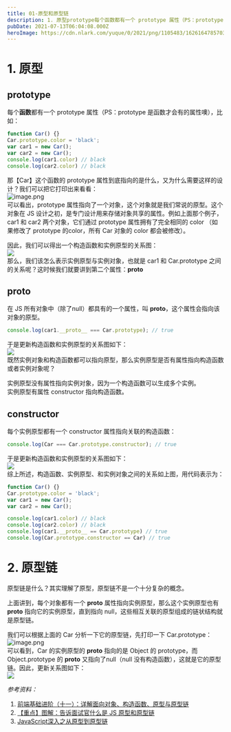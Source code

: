 ```yaml
---
title: 01-原型和原型链
description: 1. 原型prototype每个函数都有一个 prototype 属性（PS：prototype 是函数才会有的属性噢），比如：function Car() {} Car.prototype.color = 'black'; var car1 = new Car(); var car2 = n...
pubDate: 2021-07-13T06:04:08.000Z
heroImage: https://cdn.nlark.com/yuque/0/2021/png/1105483/1626164785703-d16315be-b843-49b7-badd-9c63a75c06ff.png
---
```


# 1. 原型

## prototype
每个**函数**都有一个 prototype 属性（PS：prototype 是函数才会有的属性噢），比如：
```javascript
function Car() {}
Car.prototype.color = 'black';
var car1 = new Car();
var car2 = new Car();
console.log(car1.color) // black
console.log(car2.color) // black
```
那【Car】这个函数的 prototype 属性到底指向的是什么，又为什么需要这样的设计？我们可以把它打印出来看看：<br />![image.png](https://cdn.nlark.com/yuque/0/2021/png/1105483/1626164785703-d16315be-b843-49b7-badd-9c63a75c06ff.png#clientId=ubbf1320e-00b5-4&from=paste&height=98&id=uba003c89&originHeight=98&originWidth=352&originalType=binary&ratio=1&rotation=0&showTitle=false&size=5402&status=done&style=none&taskId=u1926f7d6-6a30-4eeb-926d-a581791ba69&title=&width=352)<br />可以看出，prototype 属性指向了一个对象，这个对象就是我们常说的原型。这个对象在 JS 设计之初，是专门设计用来存储对象共享的属性。例如上面那个例子，car1 和 car2 两个对象，它们通过 prototype 属性拥有了完全相同的 color （如果修改了 prototype 的color，所有 Car 对象的 color 都会被修改）。

因此，我们可以得出一个构造函数和实例原型的关系图：<br />![](https://cdn.nlark.com/yuque/0/2021/jpeg/1105483/1626192707837-9eeb2050-8b96-44c4-9d41-f695caaa1cbc.jpeg)<br />那么，我们该怎么表示实例原型与实例对象，也就是 car1 和 Car.prototype 之间的关系呢？这时候我们就要讲到第二个属性：__proto__

## __proto__
在 JS 所有对象中（除了null）都具有的一个属性，叫 __proto__，这个属性会指向该对象的原型。
```javascript
console.log(car1.__proto__ === Car.prototype); // true
```
于是更新构造函数和实例原型的关系图如下：<br />![](https://cdn.nlark.com/yuque/0/2021/jpeg/1105483/1626226536514-d7c13f1e-f4cb-4cb9-bf20-8d13f80b20e7.jpeg)<br />既然实例对象和构造函数都可以指向原型，那么实例原型是否有属性指向构造函数或者实例对象呢？

实例原型没有属性指向实例对象，因为一个构造函数可以生成多个实例。<br />实例原型有属性 constructor 指向构造函数。

## constructor 
每个实例原型都有一个 constructor 属性指向关联的构造函数：
```javascript
console.log(Car === Car.prototype.constructor); // true
```
于是更新构造函数和实例原型的关系图如下：<br />![](https://cdn.nlark.com/yuque/0/2021/jpeg/1105483/1626193032815-3f02cbc5-40b8-45cf-9c02-580d088f37fd.jpeg)<br />综上所述，构造函数、实例原型、和实例对象之间的关系如上图，用代码表示为：
```javascript
function Car() {}
Car.prototype.color = 'black';
var car1 = new Car();
var car2 = new Car();

console.log(car1.color) // black
console.log(car2.color) // black
console.log(car1.__proto__ == Car.prototype) // true
console.log(Car.prototype.constructor == Car) // true
```


# 2. 原型链
原型链是什么？其实理解了原型，原型链不是一个十分复杂的概念。

上面讲到，每个对象都有一个 __proto__ 属性指向实例原型，那么这个实例原型也有 __proto__ 指向它的实例原型，直到指向 null，这些相互关联的原型组成的链状结构就是原型链。

我们可以根据上面的 Car 分析一下它的原型链，先打印一下 Car.prototype：<br />![image.png](https://cdn.nlark.com/yuque/0/2021/png/1105483/1626164785703-d16315be-b843-49b7-badd-9c63a75c06ff.png#clientId=ubbf1320e-00b5-4&from=paste&height=98&id=Aps22&originHeight=98&originWidth=352&originalType=binary&ratio=1&rotation=0&showTitle=false&size=5402&status=done&style=none&taskId=u1926f7d6-6a30-4eeb-926d-a581791ba69&title=&width=352)<br />可以看到，Car 的实例原型的 __proto__ 指向的是 Object 的 prototype，而 Object.prototype 的 __proto__ 又指向了null（null 没有构造函数），这就是它的原型链。因此，更新关系图如下：<br />![](https://cdn.nlark.com/yuque/0/2021/jpeg/1105483/1626194564932-7cf3deb7-a6cb-43c6-bf1c-949be3eebd58.jpeg)

_参考资料：_

1. [前端基础进阶（十一）：详解面向对象、构造函数、原型与原型链](https://www.jianshu.com/p/15ac7393bc1f)
2. [【重点】图解：告诉面试官什么是 JS 原型和原型链](https://juejin.cn/post/6844903976907997192)
3. [JavaScript深入之从原型到原型链](https://github.com/mqyqingfeng/Blog/issues/2)
